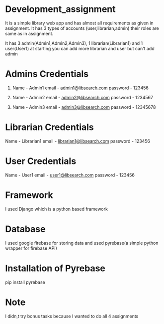 # Development_assignment

It is a simple library web app and has almost all requirements as given in assignment.
It has 3 types of accounts (user,librarian,admin) their roles are same as in assignment.

It has 3 admin(Admin1,Admin2,Admin3), 1 librarian(Librarian1) and 1 user(User1) at starting you can add more librarian and user but can't add admin

# Admins Credentials
1. Name - Admin1
   email - admin1@libsearch.com
   password - 123456

2. Name - Admin2
   email - admin2@libsearch.com
   password - 1234567
 
3. Name - Admin3
   email - admin3@libsearch.com
   password - 12345678
   
# Librarian Credentials
Name - Librarian1
email - librarian1@libsearch.com
password - 123456

# User Credentials
Name - User1
email - user1@libsearch.com
password - 123456



# Framework

I used Django which is a python based framework

# Database

I used google firebase for storing data and used pyrebase(a simple python wrapper for firebase API)

# Installation of Pyrebase

pip install pyrebase

# Note

I didn,t try bonus tasks because I wanted to do all 4 assignments
